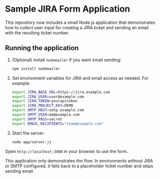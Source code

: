 # Sample JIRA Form Application

This repository now includes a small Node.js application that demonstrates how to
collect user input for creating a JIRA ticket and sending an email with the
resulting ticket number.

## Running the application

1. (Optional) install `nodemailer` if you want email sending:
   ```bash
   npm install nodemailer
   ```

2. Set environment variables for JIRA and email access as needed. For example:
   ```bash
   export JIRA_BASE_URL=https://jira.example.com
   export JIRA_USER=user@example.com
   export JIRA_TOKEN=yourapitoken
   export JIRA_PROJECT_KEY=DEMO
   export SMTP_HOST=smtp.example.com
   export SMTP_USER=me@example.com
   export SMTP_PASS=secret
   export EMAIL_RECIPIENTS="team@example.com"
   ```

3. Start the server:
   ```bash
   node app/server.js
   ```

Open `http://localhost:3000` in your browser to use the form.

This application only demonstrates the flow. In environments without JIRA or
SMTP configured, it falls back to a placeholder ticket number and skips sending
email.
